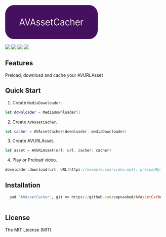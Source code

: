 <img src="https://github.com/supnaobed/AVAssetCacher/blob/master/ScreenShots/logo.png" width="300" height="110" />

<p align="left">
<a href="https://developer.apple.com/swift"><img src="https://img.shields.io/badge/language-swift5-f48041.svg?style=flat"></a>
<a href="https://developer.apple.com/ios"><img src="https://img.shields.io/badge/platform-iOS10+|macOS-blue.svg?style=flat"></a>
<a href="http://cocoadocs.org/docsets/GSPlayer"><img src="https://img.shields.io/badge/Cocoapods-compatible-4BC51D.svg?style=flat"></a>
<a href="https://github.com/wxxsw/GSPlayer/blob/master/LICENSE"><img src="http://img.shields.io/badge/license-MIT-lightgrey.svg?style=flat"></a>
</p>

## Features

Preload, download and cache your AVURLAsset

## Quick Start

1. Create `MediaDownloader`.
```swift
let downloader = MediaDownloader()
```

2. Create `AVAssetCacher`.
```swift
let cacher = AVAssetCacher(downloader: mediaDownloader)
```

3. Create AVURLAsset.
```swift
let asset = AVURLAsset(url: url, cacher: cacher)
```

4. Play or Preload video.
```swift
downloader.download(url: URL(https://example.com/video.mp4), preloadByteCount: 1024 * 1024)
```

## Installation


```ruby
  pod 'AVAssetCacher', git => https://github.com/supnaobed/AVAssetCacher.git
  
```

## License

The MIT License (MIT)
